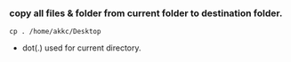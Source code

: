 
### copy all files & folder from current folder to destination folder.
```
cp . /home/akkc/Desktop
```
- dot(.) used for current directory.
